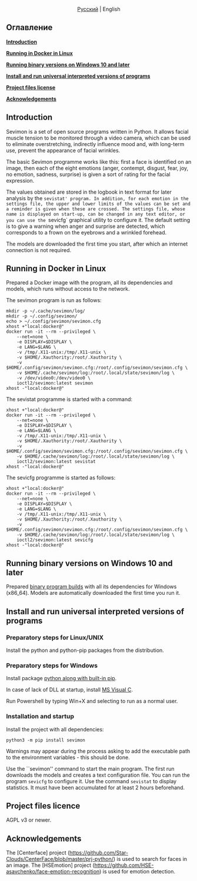 <div align="center">

[Русский](README_ru.md) | English

</div>

## Оглавление
**[Introduction](#introduction)**

**[Running in Docker in Linux](#running-in-docker-in-Linux)**

**[Running binary versions on Windows 10 and later](#running-binary-versions-on-Windows-10-and-later)**

**[Install and run universal interpreted versions of programs](#install-and-run-universal-interpreted-versions-of-programs)**

**[Project files license](#project-files-license)**

**[Acknowledgements](#acknowledgements)**

## Introduction

Sevimon is a set of open source programs written in Python. It allows facial muscle tension to be monitored through a video camera, which can be used to eliminate overstretching, indirectly influence mood and, with long-term use, prevent the appearance of facial wrinkles.

The basic Sevimon programme works like this: first a face is identified on an image, then each of the eight emotions (anger, contempt, disgust, fear, joy, no emotion, sadness, surprise) is given a sort of rating for the facial expression.

The values obtained are stored in the logbook in text format for later analysis by the `sevistat' program.
In addition, for each emotion in the settings file, the upper and lower limits of the values can be set and a reminder is given when these are crossed.
The settings file, whose name is displayed on start-up, can be changed in any text editor, or you can use the `sevicfg` graphical utility to configure it. The default setting is to give a warning when anger and surprise are detected, which corresponds to a frown on the eyebrows and a wrinkled forehead.

The models are downloaded the first time you start, after which an internet connection is not required.

## Running in Docker in Linux
Prepared a Docker image with the program, all its dependencies and models, which runs without access to the network.

The sevimon program is run as follows:
```shell
mkdir -p ~/.cache/sevimon/log/
mkdir -p ~/.config/sevimon/
echo > ~/.config/sevimon/sevimon.cfg
xhost +"local:docker@"
docker run -it --rm --privileged \
    --net=none \
    -e DISPLAY=$DISPLAY \
    -e LANG=$LANG \
    -v /tmp/.X11-unix:/tmp/.X11-unix \
    -v $HOME/.Xauthority:/root/.Xauthority \
    -v $HOME/.config/sevimon/sevimon.cfg:/root/.config/sevimon/sevimon.cfg \
    -v $HOME/.cache/sevimon/log:/root/.local/state/sevimon/log \
    -v /dev/video0:/dev/video0 \
    ioctl2/sevimon:latest sevimon
xhost -"local:docker@"
```
The sevistat programme is started with a command:
```shell
xhost +"local:docker@"
docker run -it --rm --privileged \
    --net=none \
    -e DISPLAY=$DISPLAY \
    -e LANG=$LANG \
    -v /tmp/.X11-unix:/tmp/.X11-unix \
    -v $HOME/.Xauthority:/root/.Xauthority \
    -v $HOME/.config/sevimon/sevimon.cfg:/root/.config/sevimon/sevimon.cfg \
    -v $HOME/.cache/sevimon/log:/root/.local/state/sevimon/log \
    ioctl2/sevimon:latest sevistat
xhost -"local:docker@"
```
The sevicfg programme is started as follows:
```shell
xhost +"local:docker@"
docker run -it --rm --privileged \
    --net=none \
    -e DISPLAY=$DISPLAY \
    -e LANG=$LANG \
    -v /tmp/.X11-unix:/tmp/.X11-unix \
    -v $HOME/.Xauthority:/root/.Xauthority \
    -v $HOME/.config/sevimon/sevimon.cfg:/root/.config/sevimon/sevimon.cfg \
    -v $HOME/.cache/sevimon/log:/root/.local/state/sevimon/log \
    ioctl2/sevimon:latest sevicfg
xhost -"local:docker@"
```

## Running binary versions on Windows 10 and later
Prepared [binary program builds](https://github.com/ioctl-user/sevimon/releases/download/v0.1/sevimon_win10_v0.1.zip) with all its dependencies for Windows (x86\_64). Models are automatically downloaded the first time you run it.

## Install and run universal interpreted versions of programs
### Preparatory steps for Linux/UNIX
Install the python and python-pip packages from the distribution.

### Preparatory steps for Windows 
Install package [python along with built-in pip](https://www.python.org/downloads/windows/).

In case of lack of DLL at startup, install [MS Visual C](https://learn.microsoft.com/cpp/windows/latest-supported-vc-redist).

Run Powershell by typing Win+X and selecting to run as a normal user.

### Installation and startup

Install the project with all dependencies:
```shell
python3 -m pip install sevimon
```

Warnings may appear during the process asking to add the executable path to the environment variables - this should be done.

Use the ``sevimon'' command to start the main program. The first run downloads the models and creates a text configuration file.
You can run the program `sevicfg` to configure it.
Use the command `sevistat` to display statistics. It must have been accumulated for at least 2 hours beforehand.

## Project files licence

AGPL v3 or newer.

## Acknowledgements

The [Centerface] project (https://github.com/Star-Clouds/CenterFace/blob/master/prj-python/) is used to search for faces in an image.
The [HSEmotion] project (https://github.com/HSE-asavchenko/face-emotion-recognition) is used for emotion detection.
